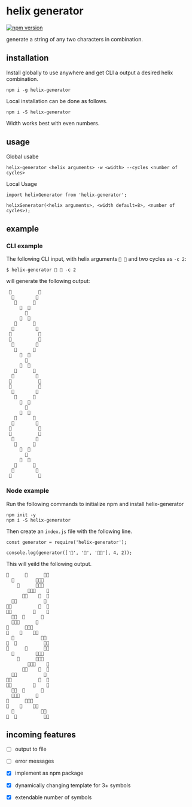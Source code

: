 # helix generator

[![npm version](https://badge.fury.io/js/helix-generator.svg)](https://badge.fury.io/js/helix-generator)

generate a string of any two characters in combination.

## __installation__


Install globally to use anywhere and get CLI a output a desired helix combination.
```
npm i -g helix-generator
```


Local installation can be done as follows.
```
npm i -S helix-generator
```

<aside class="warning">Width works best with even numbers.</aside>


## __usage__

Global usabe
```
helix-generator <helix arguments> -w <width> --cycles <number of cycles> 
```

Local Usage
```
import helixGenerator from 'helix-generator';

helixGenerator(<helix arguments>, <width default=8>, <number of cycles>);
```


## __example__

### CLI example

The following CLI input, with helix arguments `🍯 🐞` and two cycles as `-c 2`:

```
$ helix-generator 🍯 🐞 -c 2
```

will generate the following output: 

```
 🍯          🐞
  🍯        🐞
   🍯      🐞
     🍯  🐞
       🍯
     🐞  🍯
   🐞      🍯
  🐞        🍯
 🐞          🍯
 🐞          🍯
  🐞        🍯
   🐞      🍯
     🐞  🍯
       🐞
     🍯  🐞
   🍯      🐞
  🍯        🐞
 🍯          🐞
 🍯          🐞
  🍯        🐞
   🍯      🐞
     🍯  🐞
       🍯
     🐞  🍯
   🐞      🍯
  🐞        🍯
 🐞          🍯
 🐞          🍯
  🐞        🍯
   🐞      🍯
     🐞  🍯
       🐞
     🍯  🐞
   🍯      🐞
  🍯        🐞
 🍯          🐞
```

### Node example


Run the following commands to initialize npm and install helix-generator

```
npm init -y
npm i -S helix-generator
```

Then create an `index.js` file with the following line.

```
const generator = require('helix-generator');

console.log(generator(['🤡', '👿', '🤘🏽'], 4, 2));
```

This will yeild the following output.

```
🤡      👿      🤘🏽
  🤡        👿🤘🏽  
    🤡      🤘🏽👿  
        🤡🤘🏽    👿
      🤘🏽    🤡  👿
  🤘🏽          🤡  
🤘🏽          👿  🤡
🤘🏽        👿    🤡
  🤘🏽  👿      🤡  
  👿🤘🏽      🤡    
👿      🤘🏽🤡      
👿    🤡    🤘🏽    
  👿          🤘🏽  
🤡  👿          🤘🏽
🤡      👿      🤘🏽
  🤡        👿🤘🏽  
    🤡      🤘🏽👿  
        🤡🤘🏽    👿
      🤘🏽    🤡  👿
  🤘🏽          🤡  
🤘🏽          👿  🤡
🤘🏽        👿    🤡
  🤘🏽  👿      🤡  
  👿🤘🏽      🤡    
👿      🤘🏽🤡      
👿    🤡    🤘🏽    
  👿          🤘🏽  
🤡  👿          🤘🏽
```

## incoming features

- [ ] output to file
- [ ] error messages
- [x] implement as npm package
- [x] dynamically changing template for 3+ symbols
- [x] extendable number of symbols 

